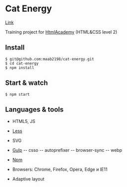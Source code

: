 # Cat Energy

[Link](https://maab2198.github.io/cat-energy/)

Training project for [HtmlAcademy](https://htmlacademy.ru) (HTML&CSS level 2)

## Install
    $ git@github.com:maab2198/cat-energy.git
    $ cd cat-energy
    $ npm install

## Start & watch

    $ npm start

## Languages & tools

- HTML5, JS
- [Less](http://lesscss.org/)
- SVG
- [Gulp](https://gulpjs.com/)
    -- csso
    -- autoprefixer
    -- browser-sync
    -- webp

- [Npm](https://www.npmjs.com/)
- Browsers: Chrome, Firefox, Opera, Edge и IE11
- Adaptive layout

